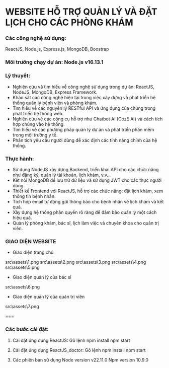 # WEBSITE HỖ TRỢ QUẢN LÝ VÀ ĐẶT LỊCH CHO CÁC PHÒNG KHÁM

### Các công nghệ sử dụng:

ReactJS, Node.js, Express.js, MongoDB, Boostrap

### Môi trường chạy dự án: Node.js v16.13.1

### Lý thuyết:

-   Nghiên cứu và tìm hiểu về công nghệ sử dụng trong dự án: ReactJS, NodeJS, MongoDB, Express Framework.
-   Khảo sát các công nghệ hiện tại trong việc xây dựng và phát triển hệ thống quản lý bệnh viện và phòng khám.
-   Tìm hiểu về các nguyên lý RESTful API và ứng dụng của chúng trong phát triển hệ thống web.
-   Nghiên cứu về các công cụ hỗ trợ như Chatbot AI (CozE AI) và cách tích hợp chúng vào hệ thống.
-   Tìm hiểu về các phương pháp quản lý dự án và phát triển phần mềm trong môi trường y tế.
-   Phân tích yêu cầu người dùng để xác định các tính năng chính của hệ thống.

### Thực hành:

-   Sử dụng NodeJS xây dựng Backend, triển khai API cho các chức năng như đăng ký, quản lý tài khoản, lịch khám, v.v...
-   Kết nối MongoDB để lưu trữ dữ liệu và sử dụng JWT cho xác thực người dùng.
-   Thiết kế Frontend với ReactJS, hỗ trợ các chức năng: đặt lịch khám, xem thông tin bệnh nhân.
-   Tích hợp email tự động gửi thông báo cho bệnh nhân về lịch khám và kết quả.
-   Xây dựng hệ thống phân quyền rõ ràng để đảm bảo quản lý một cách hiệu quả.
-   Quản lý phòng khám, bác sĩ, lịch làm việc và chuyên khoa cho quản trị viên.

### GIAO DIỆN WEBSITE

-   Giao diện trang chủ

src\assets\1.png
src\assets\2.png
src\assets\3.png
src\assets\4.png
src\assets\5.png

-   Giao diện quản lý của bác sĩ

src\assets\6.png

-   Giao diện quản lý của quản trị viên

src\assets\7.png

===

### Các bước cài đặt:

1. Cài đặt ứng dụng ReactJS: Gõ lệnh
   npm install
   npm start

2. Cài đặt ứng dụng ReactJS_doctor: Gõ lệnh
   npm install
   npm start

3. Các phiên bản sử dụng
   Node version v22.11.0
   Npm version 10.9.0
